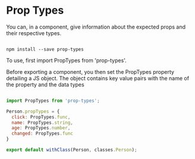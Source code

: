 # Prop Types

You can, in a component, give information about the expected props and their respective types. 

``` console

npm install --save prop-types

```

To use, first import PropTypes from 'prop-types'.

Before exporting a component, you then set the PropTypes property detailing a JS object. The object contains key value pairs with the name of the property and the data types

``` js

import PropTypes from 'prop-types';

Person.propTypes = {
  click: PropTypes.func,
  name: PropTypes.string,
  age: PropTypes.number,
  changed: PropTypes.func
}

export default withClass(Person, classes.Person);

```